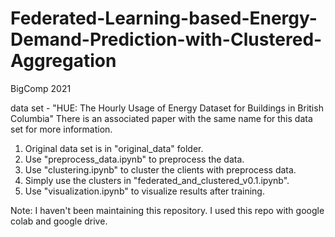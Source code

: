 # Federated-Learning-based-Energy-Demand-Prediction-with-Clustered-Aggregation
BigComp 2021


data set - "HUE: The Hourly Usage of Energy Dataset for Buildings in British Columbia"
There is an associated paper with the same name for this data set for more information.

1. Original data set is in "original_data" folder.
2. Use "preprocess_data.ipynb" to preprocess the data.
3. Use "clustering.ipynb" to cluster the clients with preprocess data.
4. Simply use the clusters in "federated_and_clustered_v0.1.ipynb".
5. Use "visualization.ipynb" to visualize results after training.


Note: I haven't been maintaining this repository. I used this repo with google colab and google drive.
